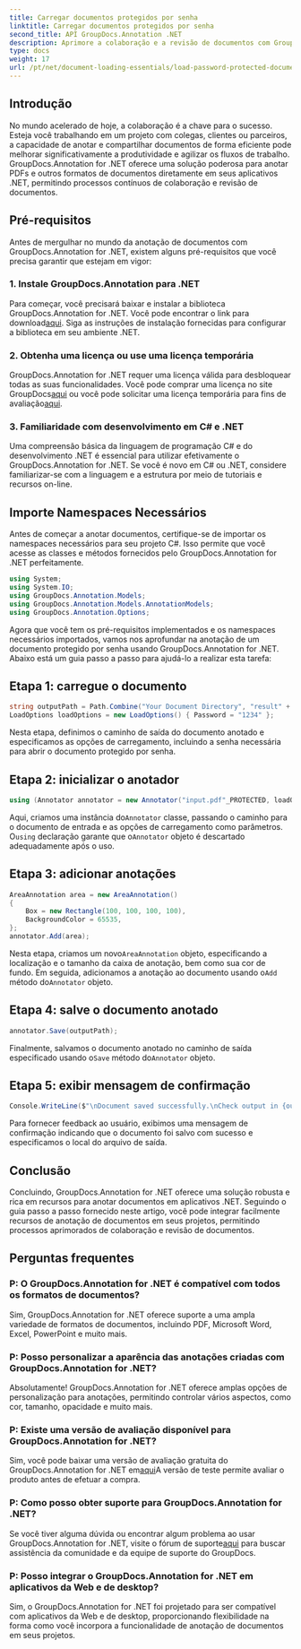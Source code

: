 ```yaml
---
title: Carregar documentos protegidos por senha
linktitle: Carregar documentos protegidos por senha
second_title: API GroupDocs.Annotation .NET
description: Aprimore a colaboração e a revisão de documentos com GroupDocs.Annotation for .NET. Anote PDFs e muito mais em seus aplicativos .NET.
type: docs
weight: 17
url: /pt/net/document-loading-essentials/load-password-protected-documents/
---
```

## Introdução
No mundo acelerado de hoje, a colaboração é a chave para o sucesso. Esteja você trabalhando em um projeto com colegas, clientes ou parceiros, a capacidade de anotar e compartilhar documentos de forma eficiente pode melhorar significativamente a produtividade e agilizar os fluxos de trabalho. GroupDocs.Annotation for .NET oferece uma solução poderosa para anotar PDFs e outros formatos de documentos diretamente em seus aplicativos .NET, permitindo processos contínuos de colaboração e revisão de documentos.
## Pré-requisitos
Antes de mergulhar no mundo da anotação de documentos com GroupDocs.Annotation for .NET, existem alguns pré-requisitos que você precisa garantir que estejam em vigor:
### 1. Instale GroupDocs.Annotation para .NET
 Para começar, você precisará baixar e instalar a biblioteca GroupDocs.Annotation for .NET. Você pode encontrar o link para download[aqui](https://releases.groupdocs.com/annotation/net/). Siga as instruções de instalação fornecidas para configurar a biblioteca em seu ambiente .NET.
### 2. Obtenha uma licença ou use uma licença temporária
 GroupDocs.Annotation for .NET requer uma licença válida para desbloquear todas as suas funcionalidades. Você pode comprar uma licença no site GroupDocs[aqui](https://purchase.groupdocs.com/buy) ou você pode solicitar uma licença temporária para fins de avaliação[aqui](https://purchase.groupdocs.com/temporary-license/).
### 3. Familiaridade com desenvolvimento em C# e .NET
Uma compreensão básica da linguagem de programação C# e do desenvolvimento .NET é essencial para utilizar efetivamente o GroupDocs.Annotation for .NET. Se você é novo em C# ou .NET, considere familiarizar-se com a linguagem e a estrutura por meio de tutoriais e recursos on-line.

## Importe Namespaces Necessários
Antes de começar a anotar documentos, certifique-se de importar os namespaces necessários para seu projeto C#. Isso permite que você acesse as classes e métodos fornecidos pelo GroupDocs.Annotation for .NET perfeitamente.
```csharp
using System;
using System.IO;
using GroupDocs.Annotation.Models;
using GroupDocs.Annotation.Models.AnnotationModels;
using GroupDocs.Annotation.Options;
```

Agora que você tem os pré-requisitos implementados e os namespaces necessários importados, vamos nos aprofundar na anotação de um documento protegido por senha usando GroupDocs.Annotation for .NET. Abaixo está um guia passo a passo para ajudá-lo a realizar esta tarefa:
## Etapa 1: carregue o documento
```csharp
string outputPath = Path.Combine("Your Document Directory", "result" + Path.GetExtension("input.pdf"));
LoadOptions loadOptions = new LoadOptions() { Password = "1234" };
```
Nesta etapa, definimos o caminho de saída do documento anotado e especificamos as opções de carregamento, incluindo a senha necessária para abrir o documento protegido por senha.
## Etapa 2: inicializar o anotador
```csharp
using (Annotator annotator = new Annotator("input.pdf"_PROTECTED, loadOptions))
```
 Aqui, criamos uma instância do`Annotator` classe, passando o caminho para o documento de entrada e as opções de carregamento como parâmetros. O`using` declaração garante que o`Annotator` objeto é descartado adequadamente após o uso.
## Etapa 3: adicionar anotações
```csharp
AreaAnnotation area = new AreaAnnotation()
{
    Box = new Rectangle(100, 100, 100, 100),
    BackgroundColor = 65535,
};
annotator.Add(area);
```
 Nesta etapa, criamos um novo`AreaAnnotation` objeto, especificando a localização e o tamanho da caixa de anotação, bem como sua cor de fundo. Em seguida, adicionamos a anotação ao documento usando o`Add` método do`Annotator` objeto.
## Etapa 4: salve o documento anotado
```csharp
annotator.Save(outputPath);
```
 Finalmente, salvamos o documento anotado no caminho de saída especificado usando o`Save` método do`Annotator` objeto.
## Etapa 5: exibir mensagem de confirmação
```csharp
Console.WriteLine($"\nDocument saved successfully.\nCheck output in {outputPath}.");
```
Para fornecer feedback ao usuário, exibimos uma mensagem de confirmação indicando que o documento foi salvo com sucesso e especificamos o local do arquivo de saída.

## Conclusão
Concluindo, GroupDocs.Annotation for .NET oferece uma solução robusta e rica em recursos para anotar documentos em aplicativos .NET. Seguindo o guia passo a passo fornecido neste artigo, você pode integrar facilmente recursos de anotação de documentos em seus projetos, permitindo processos aprimorados de colaboração e revisão de documentos.
## Perguntas frequentes
### P: O GroupDocs.Annotation for .NET é compatível com todos os formatos de documentos?
Sim, GroupDocs.Annotation for .NET oferece suporte a uma ampla variedade de formatos de documentos, incluindo PDF, Microsoft Word, Excel, PowerPoint e muito mais.
### P: Posso personalizar a aparência das anotações criadas com GroupDocs.Annotation for .NET?
Absolutamente! GroupDocs.Annotation for .NET oferece amplas opções de personalização para anotações, permitindo controlar vários aspectos, como cor, tamanho, opacidade e muito mais.
### P: Existe uma versão de avaliação disponível para GroupDocs.Annotation for .NET?
 Sim, você pode baixar uma versão de avaliação gratuita do GroupDocs.Annotation for .NET em[aqui](https://releases.groupdocs.com/)A versão de teste permite avaliar o produto antes de efetuar a compra.
### P: Como posso obter suporte para GroupDocs.Annotation for .NET?
 Se você tiver alguma dúvida ou encontrar algum problema ao usar GroupDocs.Annotation for .NET, visite o fórum de suporte[aqui](https://forum.groupdocs.com/c/annotation/10) para buscar assistência da comunidade e da equipe de suporte do GroupDocs.
### P: Posso integrar o GroupDocs.Annotation for .NET em aplicativos da Web e de desktop?
Sim, o GroupDocs.Annotation for .NET foi projetado para ser compatível com aplicativos da Web e de desktop, proporcionando flexibilidade na forma como você incorpora a funcionalidade de anotação de documentos em seus projetos.